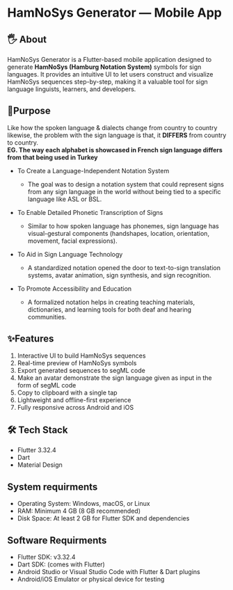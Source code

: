 # HamNoSys Generator — Mobile App

## 🖐️ About
HamNoSys Generator is a Flutter-based mobile application designed to generate **HamNoSys (Hamburg Notation System)** symbols for sign languages. It provides an intuitive UI to let users construct and visualize HamNoSys sequences step-by-step, making it a valuable tool for sign language linguists, learners, and developers.

## 🎯Purpose
Like how the spoken language & dialects change from country to country likewise, the problem with the sign language is that, it **DIFFERS** from country to country. <br>
**EG. The way each alphabet is showcased in French sign language differs from that being used in Turkey**

- To Create a Language-Independent Notation System
  - The goal was to design a notation system that could represent signs from any sign language in the world without being tied to a specific language like ASL or BSL.

- To Enable Detailed Phonetic Transcription of Signs
  - Similar to how spoken language has phonemes, sign language has visual-gestural components (handshapes, location, orientation, movement, facial expressions).

- To Aid in Sign Language Technology
  - A standardized notation opened the door to text-to-sign translation systems, avatar animation, sign synthesis, and sign recognition.

- To Promote Accessibility and Education
  - A formalized notation helps in creating teaching materials, dictionaries, and learning tools for both deaf and hearing communities.
  
## ✨Features
1. Interactive UI to build HamNoSys sequences 
2. Real-time preview of HamNoSys symbols 
3. Export generated sequences to segML code
4. Make an avatar demonstrate the sign language given as input in the form of segML code
5. Copy to clipboard with a single tap 
6. Lightweight and offline-first experience 
7. Fully responsive across Android and iOS 

## 🛠️ Tech Stack
- Flutter 3.32.4
- Dart 
- Material Design

## System requirments
- Operating System: Windows, macOS, or Linux
- RAM: Minimum 4 GB (8 GB recommended)
- Disk Space: At least 2 GB for Flutter SDK and dependencies

## Software Requirments
- Flutter SDK: v3.32.4
- Dart SDK: (comes with Flutter)
- Android Studio or Visual Studio Code with Flutter & Dart plugins
- Android/iOS Emulator or physical device for testing



